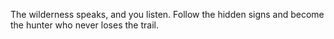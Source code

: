 The wilderness speaks, and you listen. Follow the hidden signs and become the hunter who never loses the trail.
